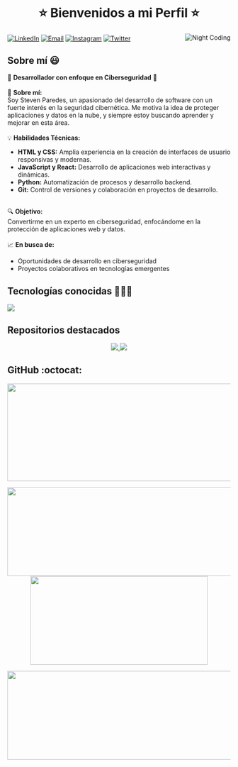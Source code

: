 <h1 align="center">⭐ Bienvenidos a mi Perfil ⭐</h1>

<img alt="Night Coding" src="https://raw.githubusercontent.com/Steven-estudio/Steven-estudio/main/assets/night-coding.gif" align="right"/>

<p align="left">
  <a href="https://www.linkedin.com/in/stevenp03/" target="blank"><img align="center" src="https://img.shields.io/badge/LinkedIn-0077B5?style=for-the-badge&logo=linkedin&logoColor=white" alt="LinkedIn"/></a>
  <a href="mailto:stevenparedesc2003@gmail.com" target="blank"><img align="center" src="https://img.shields.io/badge/Email-0078D4?style=for-the-badge&logo=gmail&logoColor=white" alt="Email"/></a>
  <a href="https://instagram.com/stevenparedesc2003" target="blank"><img align="center" src="https://img.shields.io/badge/Instagram-E4405F?style=for-the-badge&logo=instagram&logoColor=white" alt="Instagram"/></a>
  <a href="https://twitter.com/StevenParedesC1" target="blank"><img align="center" src="https://img.shields.io/badge/Twitter-1DA1F2?style=for-the-badge&logo=twitter&logoColor=white" alt="Twitter"/></a>
</p>

<h2>Sobre mí 😃</h2>
<p align="left">
  🌟 <strong>Desarrollador con enfoque en Ciberseguridad</strong> 🌟
  <br><br>
  🚀 <strong>Sobre mí:</strong><br>
  Soy Steven Paredes, un apasionado del desarrollo de software con un fuerte interés en la seguridad cibernética. Me motiva la idea de proteger aplicaciones y datos en la nube, y siempre estoy buscando aprender y mejorar en esta área.
  <br><br>
  💡 <strong>Habilidades Técnicas:</strong><br>
  <ul>
    <li><strong>HTML y CSS:</strong> Amplia experiencia en la creación de interfaces de usuario responsivas y modernas.</li>
    <li><strong>JavaScript y React:</strong> Desarrollo de aplicaciones web interactivas y dinámicas.</li>
    <li><strong>Python:</strong> Automatización de procesos y desarrollo backend.</li>
    <li><strong>Git:</strong> Control de versiones y colaboración en proyectos de desarrollo.</li>
  </ul>
  <br>
  🔍 <strong>Objetivo:</strong><br>
  Convertirme en un experto en ciberseguridad, enfocándome en la protección de aplicaciones web y datos.
  <br><br>
  📈 <strong>En busca de:</strong><br>
  <ul>
    <li>Oportunidades de desarrollo en ciberseguridad</li>
    <li>Proyectos colaborativos en tecnologías emergentes</li>
  </ul>
</p>

<h2>Tecnologías conocidas 👨🏻‍💻</h2>
<p align="left">
  <a href="https://skillicons.dev">
    <img src="https://skillicons.dev/icons?i=html,css,js,react,python,git,selenium,sqlite" />
  </a>
</p>

<h2>Repositorios destacados</h2>
<div align="center">
  <a href="https://github.com/Steven-estudio/Repo1">
    <img src="https://github-readme-stats.vercel.app/api/pin/?username=Steven-estudio&repo=Repo1&theme=dark" />
  </a>
  <a href="https://github.com/Steven-estudio/Repo2">
    <img src="https://github-readme-stats.vercel.app/api/pin/?username=Steven-estudio&repo=Repo2&theme=dark" />
  </a>
</div>

<h2>GitHub :octocat:</h2>
<p align="center">
  <img width="800" height="220" src="https://streak-stats.demolab.com?user=Steven-estudio&theme=blueberry&hide_border=true&border_radius=5&card_width=800">
</p>

<p align="center">
  <img width="600" height="200" src="https://github-readme-stats.vercel.app/api?username=Steven-estudio&show_icons=true&theme=blueberry">
  <img width="400" height="200" src="https://github-readme-stats.vercel.app/api/top-langs/?username=Steven-estudio&layout=compact&theme=blueberry">
</p>
<p align="center">
  <img align="center" src="http://github-profile-summary-cards.vercel.app/api/cards/profile-details?username=Steven-estudio&theme=radical" height="200em" width="822.5em" />
</p>
<div id="header" align="center">
  <img src="https://komarev.com/ghpvc/?username=Steven-estudio&style=for-the-badge&color=blue" alt=""/>
</div>


